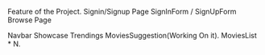 Feature of the  Project.
Signin/Signup Page
SignInForm / SignUpForm
Browse Page

Navbar
Showcase
Trendings
MoviesSuggestion(Working On it).
MoviesList * N.

